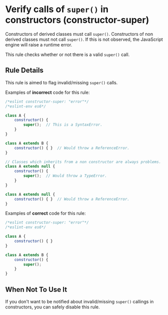 # Verify calls of `super()` in constructors (constructor-super)

Constructors of derived classes must call `super()`.
Constructors of non derived classes must not call `super()`.
If this is not observed, the JavaScript engine will raise a runtime error.

This rule checks whether or not there is a valid `super()` call.

## Rule Details

This rule is aimed to flag invalid/missing `super()` calls.

Examples of **incorrect** code for this rule:

```js
/*eslint constructor-super: "error"*/
/*eslint-env es6*/

class A {
    constructor() {
        super();  // This is a SyntaxError.
    }
}

class A extends B {
    constructor() { }  // Would throw a ReferenceError.
}

// Classes which inherits from a non constructor are always problems.
class A extends null {
    constructor() {
        super();  // Would throw a TypeError.
    }
}

class A extends null {
    constructor() { }  // Would throw a ReferenceError.
}
```

Examples of **correct** code for this rule:

```js
/*eslint constructor-super: "error"*/
/*eslint-env es6*/

class A {
    constructor() { }
}

class A extends B {
    constructor() {
        super();
    }
}
```

## When Not To Use It

If you don't want to be notified about invalid/missing `super()` callings in constructors, you can safely disable this rule.
